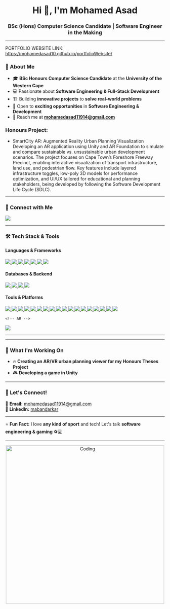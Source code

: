 <h1 align="center">Hi 👋, I'm Mohamed Asad</h1>
<h3 align="center">BSc (Hons) Computer Science Candidate | Software Engineer in the Making</h3>

---

PORTFOLIO WEBSITE LINK: https://mohamedasad10.github.io/portfolioWebsite/ 

### 🌟 About Me
- 🎓 **BSc Honours Computer Science Candidate** at the **University of the Western Cape**  
- 💻 Passionate about **Software Engineering & Full-Stack Development**  
- 🏗️ Building **innovative projects** to **solve real-world problems**  
- 🚀 Open to **exciting opportunities** in **Software Engineering & Development**  
- 📩 Reach me at **mohamedasad11914@gmail.com**

### Honours Project: 

- SmartCity AR: Augmented Reality Urban Planning Visualization
Developing an AR application using Unity and AR Foundation to simulate and compare sustainable vs. unsustainable urban development scenarios. The project focuses on Cape Town’s Foreshore Freeway Precinct, enabling interactive visualization of transport infrastructure, land use, and pedestrian flow. Key features include layered infrastructure toggles, low-poly 3D models for performance optimization, and UI/UX tailored for educational and planning stakeholders, being developed by following the Software Development Life Cycle (SDLC).

---

### 🔗 Connect with Me
<p align="left">
    <a href="https://www.linkedin.com/in/mabandarkar/" target="_blank">
        <img src="https://img.shields.io/badge/LinkedIn-0077B5?style=for-the-badge&logo=linkedin&logoColor=white" />
    </a>
</p>

---

### 🛠️ Tech Stack & Tools  
#### **Languages & Frameworks**
<p align="left">
    <a href="https://openjdk.java.net/" target="_blank">
        <img src="https://img.shields.io/badge/Java-ED8B00?style=for-the-badge&logo=openjdk&logoColor=white"/>
    </a>
    <a href="https://www.javascript.com/" target="_blank">
        <img src="https://img.shields.io/badge/JavaScript-F7DF1E?style=for-the-badge&logo=javascript&logoColor=black"/>
    </a>
    <a href="https://nodejs.org/" target="_blank">
        <img src="https://img.shields.io/badge/Node.js-339933?style=for-the-badge&logo=node.js&logoColor=white"/>
    </a>
    <a href="https://www.php.net/" target="_blank">
        <img src="https://img.shields.io/badge/PHP-777BB4?style=for-the-badge&logo=php&logoColor=white"/>
    </a>
    <a href="https://www.python.org/" target="_blank">
        <img src="https://img.shields.io/badge/Python-3776AB?style=for-the-badge&logo=python&logoColor=white"/>
    </a>
    <a href="https://html.spec.whatwg.org/" target="_blank">
        <img src="https://img.shields.io/badge/HTML5-E34F26?style=for-the-badge&logo=html5&logoColor=white"/>
    </a>
    <a href="https://www.w3.org/TR/CSS/" target="_blank">
        <img src="https://img.shields.io/badge/CSS3-1572B6?style=for-the-badge&logo=css3&logoColor=white"/>
    </a>
</p>

#### **Databases & Backend**
<p align="left">
    <a href="https://www.mysql.com/" target="_blank">
        <img src="https://img.shields.io/badge/MySQL-4479A1?style=for-the-badge&logo=mysql&logoColor=white"/>
    </a>
    <a href="https://www.mongodb.com/" target="_blank">
        <img src="https://img.shields.io/badge/MongoDB-47A248?style=for-the-badge&logo=mongodb&logoColor=white"/>
    </a>
    <a href="https://httpd.apache.org/" target="_blank">
        <img src="https://img.shields.io/badge/Apache-D22128?style=for-the-badge&logo=apache&logoColor=white"/>
    </a>
    <a href="https://www.javascript.com/" target="_blank">
        <img src="https://img.shields.io/badge/JavaScript-F7DF1E?style=for-the-badge&logo=javascript&logoColor=black"/>
    </a>
</p>

#### **Tools & Platforms**
<p align="left">
    <a href="https://www.linux.org/" target="_blank">
        <img src="https://img.shields.io/badge/Linux-FCC624?style=for-the-badge&logo=linux&logoColor=black"/>
    </a>
    <a href="https://git-scm.com/" target="_blank">
        <img src="https://img.shields.io/badge/Git-F05032?style=for-the-badge&logo=git&logoColor=white"/>
    </a>
    <a href="https://github.com/" target="_blank">
        <img src="https://img.shields.io/badge/GitHub-181717?style=for-the-badge&logo=github&logoColor=white"/>
    </a>
    <a href="https://www.gnu.org/software/bash/" target="_blank">
        <img src="https://img.shields.io/badge/Bash-4EAA25?style=for-the-badge&logo=gnu-bash&logoColor=white"/>
    </a>
    <a href="https://ubuntu.com/" target="_blank">
        <img src="https://img.shields.io/badge/Ubuntu-E95420?style=for-the-badge&logo=ubuntu&logoColor=white"/>
    </a>
    <a href="https://www.adobe.com/products/photoshop.html" target="_blank">
        <img src="https://img.shields.io/badge/Adobe%20Photoshop-31A8FF?style=for-the-badge&logo=adobephotoshop&logoColor=white"/>
    </a>
    <a href="https://unity.com/" target="_blank">
        <img src="https://img.shields.io/badge/Unity-100000?style=for-the-badge&logo=unity&logoColor=white"/>
    </a>
    <!-- Chrome DevTools -->
    <a href="https://developer.chrome.com/docs/devtools/" target="_blank">
    <img src="https://img.shields.io/badge/Chrome_DevTools-4285F4?style=for-the-badge&logo=google-chrome&logoColor=white"/>
    </a>
    <!-- XAMPP -->
    <a href="https://www.apachefriends.org/index.html" target="_blank">
    <img src="https://img.shields.io/badge/XAMPP-FB7A24?style=for-the-badge&logo=apache&logoColor=white"/>
    </a>
    <!-- SSH -->
    <a href="https://www.ssh.com/academy/ssh" target="_blank">
    <img src="https://img.shields.io/badge/SSH-000000?style=for-the-badge&logo=gnu-bash&logoColor=white"/>
    </a>
    <!-- WSL -->
    <a href="https://learn.microsoft.com/en-us/windows/wsl/" target="_blank">
    <img src="https://img.shields.io/badge/WSL-008080?style=for-the-badge&logo=windows&logoColor=white"/>
    </a>
    <!-- Visual Studio 2022 -->
<a href="https://visualstudio.microsoft.com/vs/" target="_blank">
    <img src="https://img.shields.io/badge/Visual_Studio_2022-5C2D91?style=for-the-badge&logo=visual-studio&logoColor=white"/>
</a>

<!-- Visual Studio -->
<a href="https://visualstudio.microsoft.com/" target="_blank">
    <img src="https://img.shields.io/badge/Visual_Studio-5C2D91?style=for-the-badge&logo=visual-studio&logoColor=white"/>
</a>

<!-- Jupyter -->
<a href="https://jupyter.org/" target="_blank">
    <img src="https://img.shields.io/badge/Jupyter-F37626?style=for-the-badge&logo=jupyter&logoColor=white"/>
</a>

<!-- Autodesk -->
<a href="https://www.autodesk.com/" target="_blank">
    <img src="https://img.shields.io/badge/Autodesk-0696D7?style=for-the-badge&logo=autodesk&logoColor=white"/>
</a>

<!-- 3ds Max -->
<a href="https://www.autodesk.com/products/3ds-max/overview" target="_blank">
    <img src="https://img.shields.io/badge/3ds_Max-0176C3?style=for-the-badge&logo=autodesk&logoColor=white"/>
</a>

<!-- Photopea -->
<a href="https://www.photopea.com/" target="_blank">
    <img src="https://img.shields.io/badge/Photopea-18A497?style=for-the-badge&logo=photopea&logoColor=white"/>
</a>

<!-- VR -->
<a href="https://en.wikipedia.org/wiki/Virtual_reality" target="_blank">
    <img src="https://img.shields.io/badge/Virtual_Reality-0A0A0A?style=for-the-badge&logo=oculus&logoColor=white"/>
</a>

    <!-- AR -->
<a href="https://en.wikipedia.org/wiki/Augmented_reality" target="_blank">
    <img src="https://img.shields.io/badge/Augmented_Reality-FF6F00?style=for-the-badge&logo=google-ar&logoColor=white"/>
    </a>
</p>


---



---

### 🎯 What I'm Working On  
- 🔥 **Creating an AR/VR urban planning viewer for my Honours Theses Project**  
- 🎮 **Developing a game in Unity**  

---

### 🚀 Let's Connect!  
📧 **Email:** mohamedasad11914@gmail.com  
💼 **LinkedIn:** [mabandarkar](https://www.linkedin.com/in/mabandarkar/)  

---

⭐ **Fun Fact:** I love **any kind of sport** and tech! Let's talk **software engineering & gaming** ⚽💻  

---

<p align="center">
    <img src="https://cdn.dribbble.com/users/1162077/screenshots/3848914/programmer.gif" alt="Coding" width="500"/>
</p>
